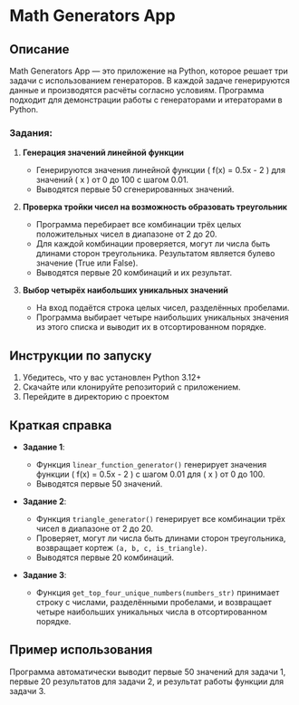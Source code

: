 # Math Generators App

## Описание
Math Generators App — это приложение на Python, которое решает три задачи с использованием генераторов. В каждой задаче генерируются данные и производятся расчёты согласно условиям. Программа подходит для демонстрации работы с генераторами и итераторами в Python.

### Задания:

1. **Генерация значений линейной функции**
   - Генерируются значения линейной функции \( f(x) = 0.5x - 2 \) для значений \( x \) от 0 до 100 с шагом 0.01.
   - Выводятся первые 50 сгенерированных значений.

2. **Проверка тройки чисел на возможность образовать треугольник**
   - Программа перебирает все комбинации трёх целых положительных чисел в диапазоне от 2 до 20.
   - Для каждой комбинации проверяется, могут ли числа быть длинами сторон треугольника. Результатом является булево значение (True или False).
   - Выводятся первые 20 комбинаций и их результат.

3. **Выбор четырёх наибольших уникальных значений**
   - На вход подаётся строка целых чисел, разделённых пробелами.
   - Программа выбирает четыре наибольших уникальных значения из этого списка и выводит их в отсортированном порядке.

## Инструкции по запуску
1. Убедитесь, что у вас установлен Python 3.12+
2. Скачайте или клонируйте репозиторий с приложением.
3. Перейдите в директорию с проектом

## Краткая справка
- **Задание 1**:
  - Функция `linear_function_generator()` генерирует значения функции \( f(x) = 0.5x - 2 \) с шагом 0.01 для \( x \) от 0 до 100.
  - Выводятся первые 50 значений.

- **Задание 2**:
  - Функция `triangle_generator()` генерирует все комбинации трёх чисел в диапазоне от 2 до 20.
  - Проверяет, могут ли числа быть длинами сторон треугольника, возвращает кортеж `(a, b, c, is_triangle)`.
  - Выводятся первые 20 комбинаций.

- **Задание 3**:
  - Функция `get_top_four_unique_numbers(numbers_str)` принимает строку с числами, разделёнными пробелами, и возвращает четыре наибольших уникальных числа в отсортированном порядке.
  
## Пример использования
Программа автоматически выводит первые 50 значений для задачи 1, первые 20 результатов для задачи 2, и результат работы функции для задачи 3.

